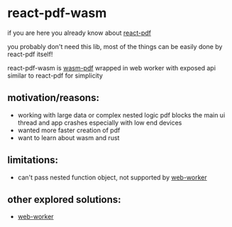 # react-pdf-wasm

if you are here you already know about [react-pdf](https://github.com/diegomura/react-pdf)

you probably don't need this lib, most of the things can be easily done by react-pdf itself!

react-pdf-wasm is [wasm-pdf](https://github.com/jussiniinikoski/wasm-pdf) wrapped in web worker with exposed api similar to react-pdf for simplicity

## motivation/reasons:
- working with large data or complex nested logic pdf blocks the main ui thread and app crashes especially with low end devices
- wanted more faster creation of pdf
- want to learn about wasm and rust

## limitations:
- can't pass nested function object, not supported by [web-worker](https://developer.mozilla.org/en-US/docs/Web/API/Web_Workers_API/Structured_clone_algorithm)

## other explored solutions:
- [web-worker](https://github.com/KMJ-007/react-pdf-webworker)

